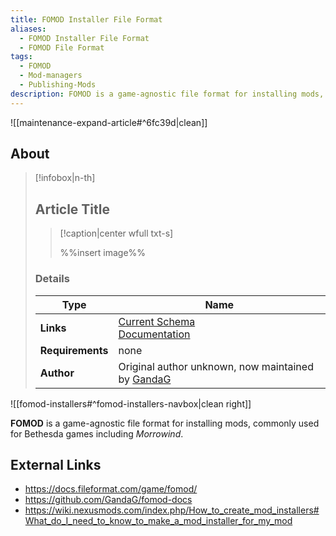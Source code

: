 ```yaml
---
title: FOMOD Installer File Format
aliases:
  - FOMOD Installer File Format
  - FOMOD File Format
tags:
  - FOMOD
  - Mod-managers
  - Publishing-Mods
description: FOMOD is a game-agnostic file format for installing mods, commonly used for Bethesda games including Morrowind.
---
```


![[maintenance-expand-article#^6fc39d|clean]]

## About

> [!infobox|n-th]
> 
> ## Article Title
> 
> > [!caption|center wfull txt-s]
> > 
> > %%insert image%%
> > 
> 
> ### Details
> 
> | Type | Name |
> | --- | --- |
> | **Links** | [Current Schema](https://github.com/GandaG/fomod-schema)<br>[Documentation](https://fomod-docs.readthedocs.io/en/latest/index.html) |
> | **Requirements** | none |
> | **Author** | Original author unknown, now maintained by [GandaG](https://github.com/GandaG) |

![[fomod-installers#^fomod-installers-navbox|clean right]]

**FOMOD** is a game-agnostic file format for installing mods, commonly used for Bethesda games including _Morrowind_.

## External Links

- https://docs.fileformat.com/game/fomod/
- https://github.com/GandaG/fomod-docs
- https://wiki.nexusmods.com/index.php/How_to_create_mod_installers#What_do_I_need_to_know_to_make_a_mod_installer_for_my_mod